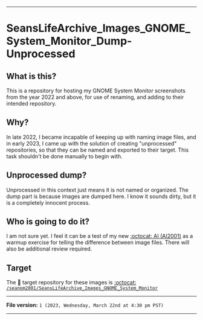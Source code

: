 
***

# SeansLifeArchive_Images_GNOME_System_Monitor_Dump-Unprocessed

## What is this?

This is a repository for hosting my GNOME System Monitor screenshots from the year 2022 and above, for use of renaming, and adding to their intended repository.

## Why?

In late 2022, I became incapable of keeping up with naming image files, and in early 2023, I came up with the solution of creating "unprocessed" repositories, so that they can be named and exported to their target. This task shouldn't be done manually to begin with.

## Unprocessed dump?

Unprocessed in this context just means it is not named or organized. The dump part is because images are dumped here. I know it sounds dirty, but it is a completely innocent process.

## Who is going to do it?

I am not sure yet. I feel it can be a test of my new [:octocat: AI (AI2001)](https://github.com/seanpm2001/AI2001/) as a warmup exercise for telling the difference between image files. There will also be additional review required.

## Target

The 🎯️ target repository for these images is [:octocat: `/seanpm2001/SeansLifeArchive_Images_GNOME_System_Monitor`](https://https://github.com/seanpm2001/SeansLifeArchive_Images_GNOME_System_Monitor/)

***

**File version:** `1 (2023, Wednesday, March 22nd at 4:30 pm PST)`

***

